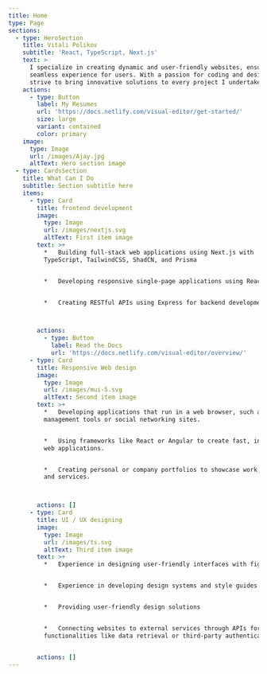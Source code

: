 ```yaml
---
title: Home
type: Page
sections:
  - type: HeroSection
    title: Vitali Polikov
    subtitle: 'React, TypeScript, Next.js'
    text: >
      I specialize in creating dynamic and user-friendly websites, ensuring a
      seamless experience for users. With a passion for coding and design, I
      strive to bring innovative solutions to every project I undertake.
    actions:
      - type: Button
        label: My Resumes
        url: 'https://docs.netlify.com/visual-editor/get-started/'
        size: large
        variant: contained
        color: primary
    image:
      type: Image
      url: /images/Ajay.jpg
      altText: Hero section image
  - type: CardsSection
    title: What Can I Do
    subtitle: Section subtitle here
    items:
      - type: Card
        title: frontend development
        image:
          type: Image
          url: /images/nextjs.svg
          altText: First item image
        text: >+
          *   Building full-stack web applications using Next.js with
          TypeScript, TailwindCSS, ShadCN, and Prisma


          *   Developing responsive single-page applications using React.js


          *   Creating RESTful APIs using Express for backend development



        actions:
          - type: Button
            label: Read the Docs
            url: 'https://docs.netlify.com/visual-editor/overview/'
      - type: Card
        title: Responsive Web design
        image:
          type: Image
          url: /images/mui-5.svg
          altText: Second item image
        text: >+
          *   Developing applications that run in a web browser, such as project
          management tools or social networking sites.


          *   Using frameworks like React or Angular to create fast, interactive
          web applications.


          *   Creating personal or company portfolios to showcase work, skills,
          and services.



        actions: []
      - type: Card
        title: UI / UX designing
        image:
          type: Image
          url: /images/ts.svg
          altText: Third item image
        text: >+
          *   Experience in designing user-friendly interfaces with figma


          *   Experience in developing design systems and style guides


          *   Providing user-friendly design solutions


          *   Connecting websites to external services through APIs for
          functionalities like data retrieval or third-party authentication.


        actions: []
---
```

